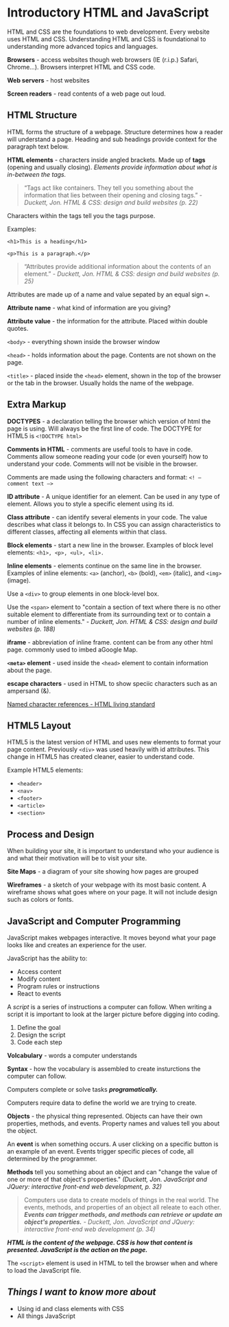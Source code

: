 # Introductory HTML and JavaScript

HTML and CSS are the foundations to web development. Every website uses HTML and CSS. Understanding HTML and CSS is foundational to understanding more advanced topics and languages.

**Browsers** - access websites though web browsers (IE (r.i.p.) Safari, Chrome…). Browsers interpret HTML and CSS code.

**Web servers** - host websites

**Screen readers** - read contents of a web page out loud.

## HTML Structure

HTML forms the structure of a webpage. Structure determines how a reader will understand a page. Heading and sub headings provide context for the paragraph text below.

**HTML elements** - characters inside angled brackets. Made up of **tags** (opening and usually closing). *Elements provide information about what is in-between the tags.*

>“Tags act like containers. They tell you something about the information that lies between their opening and closing tags.” - *Duckett, Jon. HTML & CSS: design and build websites (p. 22)*

Characters within the tags tell you the tags purpose.

Examples:

`<h1>This is a heading</h1>`

`<p>This is a paragraph.</p>`

>“Attributes provide additional information about the contents of an element.” - *Duckett, Jon. HTML & CSS: design and build websites (p. 25)*

Attributes are made up of a name and value sepated by an equal sign `=`.

**Attribute name** - what kind of information are you giving?

**Attribute value** - the information for the attribute. Placed within double quotes.

`<body>` - everything shown inside the browser window

`<head>` - holds information about the page. Contents are not shown on the page.

`<title>` - placed inside the `<head>` element, shown in the top of the browser or the tab in the browser. Usually holds the name of the webpage.

## Extra Markup

**DOCTYPES** - a declaration telling the browser which version of html the page is using. Will always be the first line of code. The DOCTYPE for HTML5 is `<!DOCTYPE html>`

**Comments in HTML** - comments are useful tools to have in code. Comments allow someone reading your code (or even yourself) how to understand your code. Comments will not be visible in the browser.

Comments are made using the following characters and format: `<! — comment text —>`

**ID attribute** - A unique identifier for an element. Can be used in any type of element. Allows you to style a specific element using its id. 

**Class attribute** - can identify several elements in your code. The value describes what class it belongs to. In CSS you can assign characteristics to different classes, affecting all elements within that class. 

**Block elements** - start a new line in the browser. Examples of block level elements: `<h1>, <p>, <ul>, <li>.`

**Inline elements** - elements continue on the same line in the browser. Examples of inline elements: `<a>` (anchor), `<b>` (bold), `<em>` (italic), and `<img>` (image).

Use a `<div>` to group elements in one block-level box.

Use the `<span>` element to "contain a section of text where there is no other suitable element to differentiate from its surrounding text or to contain a number of inline elements." - *Duckett, Jon. HTML & CSS: design and build websites (p. 188)*

**iframe** - abbreviation of inline frame. content can be from any other html page. commonly used to imbed aGoogle  Map.

**`<meta>` element** - used inside the `<head>` element to contain information about the page.

**escape characters** - used in HTML to show speciic characters such as an ampersand (&).

[Named character references - HTML living standard](https://html.spec.whatwg.org/multipage/named-characters.html#named-character-references)

## HTML5 Layout

HTML5 is the latest version of HTML and uses new elements to format your page content. Previously `<div>` was used heavily with id attributes. This change in HTML5 has created cleaner, easier to understand code.

Example HTML5 elements:

* `<header>`
* `<nav>`
* `<footer>`
* `<article>`
* `<section>`

## Process and Design

When building your site, it is important to understand who your audience is and what their motivation will be to visit your site.

**Site Maps** - a diagram of your site showing how pages are grouped

**Wireframes** - a sketch of your webpage with its most basic content. A wireframe shows what goes where on your page. It will not include design such as colors or fonts.

## JavaScript and Computer Programming

JavaScript makes webpages interactive. It moves beyond what your page looks like and creates an experience for the user.

JavaScript has the ability to:

* Access content
* Modify content
* Program rules or instructions
* React to events

A *script* is a series of instructions a computer can follow. When writing a script it is important to look at the larger picture before digging into coding.

1. Define the goal
2. Design the script
3. Code each step

**Volcabulary** - words a computer understands

**Syntax** - how the vocabulary is assembled to create insturctions the computer can follow.

Computers complete or solve tasks ***programatically.***

Computers require data to define the world we are trying to create.

**Objects** - the physical thing represented. Objects can have their own properties, methods, and events. Property names and values tell you about the object.

An **event** is when something occurs. A user clicking on a specific button is an example of an event. Events trigger specific pieces of code, all determined by the programmer.

**Methods** tell you something about an object and can "change the value of one or more of that object's properties." *(Duckett, Jon. JavaScript and JQuery: interactive front-end web development, p. 32)*

>Computers use data to create models of things in the real world. The events, methods, and properties of an object all releate to each other. ***Events can trigger methods, and methods can retrieve or update an object's properties.*** - *Duckett, Jon. JavaScript and JQuery: interactive front-end web development (p. 34)*

***HTML is the content of the webpage. CSS is how that content is presented. JavaScript is the action on the page.***

The `<script>` element is used in HTML to tell the browser when and where to load the JavaScript file.

## ***Things I want to know more about***

* Using id and class elements with CSS
* All things JavaScript
